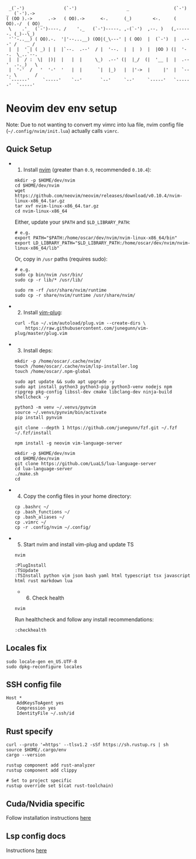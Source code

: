 ```
 _(`-')               (`-')                   _                 (`-')  _  (`-').-> 
( (OO ).->      .->   ( OO).->      <-.      (_)        <-.     ( OO).-/  ( OO)_   
 \    .'_  (`-')----. /    '._   (`-')-----. ,-(`-')  ,--. )   (,------. (_)--\_)  
 '`'-..__) ( OO).-.  '|'--...__) (OO|(_\---' | ( OO)  |  (`-')  |  .---' /    _ /  
 |  |  ' | ( _) | |  |`--.  .--'  / |  '--.  |  |  )  |  |OO ) (|  '--.  \_..`--.  
 |  |  / :  \|  |)|  |   |  |     \_)  .--' (|  |_/  (|  '__ |  |  .--'  .-._)   \ 
 |  '-'  /   '  '-'  '   |  |      `|  |_)   |  |'->  |     |'  |  `---. \       / 
 `------'     `-----'    `--'       `--'     `--'     `-----'   `------'  `-----'  
```
# Neovim dev env setup 
Note: Due to not wanting to convert my vimrc into lua file, nvim config file (`~/.config/nvim/init.lua`) actually calls `vimrc`. 

## Quick Setup
- 1) Install [nvim](https://github.com/neovim/neovim/releases/tag/v0.10.4) (greater than `0.9`, recommended `0.10.4`):
    ```
    mkdir -p $HOME/dev/nvim
    cd $HOME/dev/nvim
    wget https://github.com/neovim/neovim/releases/download/v0.10.4/nvim-linux-x86_64.tar.gz
    tar xvf nvim-linux-x86_64.tar.gz
    cd nvim-linux-x86_64
    ```

    Either, update your `$PATH` and `$LD_LIBRARY_PATH`:
    ```
    # e.g.
    export PATH="$PATH:/home/oscar/dev/nvim/nvim-linux-x86_64/bin"
    export LD_LIBRARY_PATH="$LD_LIBRARY_PATH:/home/oscar/dev/nvim/nvim-linux-x86_64/lib"
    ```

    Or, copy in `/usr` paths (requires sudo):
    ```
    # e.g.
    sudo cp bin/nvim /usr/bin/
    sudo cp -r lib/* /usr/lib/

    sudo rm -rf /usr/share/nvim/runtime
    sudo cp -r share/nvim/runtime /usr/share/nvim/
    ```

- 2) Install [vim-plug](https://github.com/junegunn/vim-plug):
    ```
    curl -fLo ~/.vim/autoload/plug.vim --create-dirs \
        https://raw.githubusercontent.com/junegunn/vim-plug/master/plug.vim
    ```

- 3) Install deps:
    ```
    mkdir -p /home/oscar/.cache/nvim/
    touch /home/oscar/.cache/nvim/lsp-installer.log
    touch /home/oscar/.npm-global

    sudo apt update && sudo apt upgrade -y
    sudo apt install python3 python3-pip python3-venv nodejs npm ripgrep pkg-config libssl-dev cmake libclang-dev ninja-build shellcheck -y

    python3 -m venv ~/.venvs/pynvim
    source ~/.venvs/pynvim/bin/activate
    pip install pynvim

    git clone --depth 1 https://github.com/junegunn/fzf.git ~/.fzf
    ~/.fzf/install

    npm install -g neovim vim-language-server

    mkdir -p $HOME/dev/nvim
    cd $HOME/dev/nvim
    git clone https://github.com/LuaLS/lua-language-server
    cd lua-language-server
    ./make.sh
    cd 
    ```

- 4) Copy the config files in your home directory:
    ```
    cp .bashrc ~/
    cp .bash_functions ~/
    cp .bash_aliases ~/
    cp .vimrc ~/
    cp -r .config/nvim ~/.config/
    ```

- 5) Start nvim and install vim-plug and update TS
    ```
    nvim 
    ```

    ```
    :PlugInstall 
    :TSUpdate
    :TSInstall python vim json bash yaml html typescript tsx javascript html rust markdown lua
    ```

    - 6) Check health
    ```
    nvim
    ```

    Run healthcheck and follow any install recommendations:
    ```
    :checkhealth
    ```

## Locales fix

```
sudo locale-gen en_US.UTF-8
sudo dpkg-reconfigure locales
```

## SSH config file

```
Host *
    AddKeysToAgent yes
    Compression yes
    IdentityFile ~/.ssh/id
```

## Rust specify

```
curl --proto '=https' --tlsv1.2 -sSf https://sh.rustup.rs | sh
source $HOME/.cargo/env
cargo --version

rustup component add rust-analyzer
rustup component add clippy

# Set to project specific
rustup override set $(cat rust-toolchain)
```

## Cuda/Nvidia specific

Follow installation instructions [here](https://developer.nvidia.com/cuda-downloads?target_os=Linux&target_arch=x86_64&Distribution=WSL-Ubuntu&target_version=2.0&target_type=deb_local)

## Lsp config docs 

Instructions [here](https://github.com/neovim/nvim-lspconfig/blob/master/doc/configs.md)
